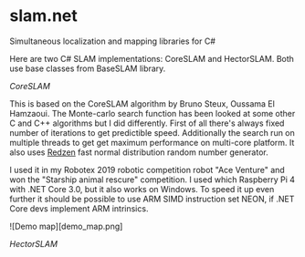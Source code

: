 # slam.net
Simultaneous localization and mapping libraries for C#

Here are two C# SLAM implementations: CoreSLAM and HectorSLAM. Both use base classes from BaseSLAM library.

*CoreSLAM*

This is based on the CoreSLAM algorithm by Bruno Steux, Oussama El Hamzaoui.
The Monte-carlo search function has been looked at some other C and C++ algorithms but I did differently.
First of all there's always fixed number of iterations to get predictible speed.
Additionally the search run on multiple threads to get get maximum performance on multi-core platform.
It also uses [Redzen](https://www.nuget.org/packages/Redzen) fast normal distribution random number generator.

I used it in my Robotex 2019 robotic competition robot "Ace Venture" and won the "Starship animal rescure" competition.
I used which Raspberry Pi 4 with .NET Core 3.0, but it also works on Windows.
To speed it up even further it should be possible to use ARM SIMD instruction set NEON, if .NET Core devs implement ARM intrinsics.

![Demo map][demo_map.png]

*HectorSLAM*
